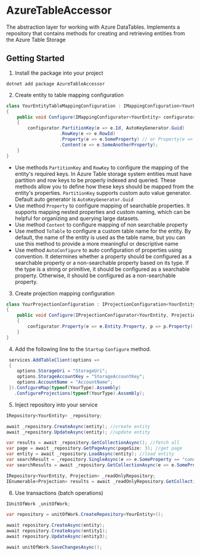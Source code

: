 # AzureTableAccessor
The abstraction layer for working with Azure DataTables. Implements a repository that contains methods for creating and retrieving entities from the Azure Table Storage

## Getting Started
1. Install the package into your project
```
dotnet add package AzureTableAccessor
```
2. Create entity to table mapping configuration

```c#
class YourEntityTableMappingConfiguration : IMappingConfiguration<YourEntity>
{
    public void Configure(IMappingConfigurator<YourEntity> configurator)
    {
        configurator.PartitionKey(e => e.Id, AutoKeyGenerator.Guid)
                    .RowKey(e => e.RowId)
                    .Property(e => e.SomeProperty) // or Property(e => e.SomeProperty, "custom_name") 
                    .Content(e => e.SomeAnotherProperty);
    }
}
```
   - Use methods `PartitionKey` and `RowKey` to configure the mapping of the entity's required keys. In Azure Table storage system entities must have partition and row keys to be properly indexed and queried. These methods allow you to define how these keys should be mapped from the entity's properties. `PartitionKey` supports custom auto value generator. Default auto generator is `AutoKeyGenerator.Guid`
   - Use method  `Property` to configure mapping of searchable properties. It supports mapping nested properties and custom naming, which can be helpful for organizing and querying large datasets.
   - Use method  `Content` to configure mapping of non searchable property
   - Use method  `ToTable` to configure a custom table name for the entity. By default, the name of the entity is used as the table name, but you can use this method to provide a more meaningful or descriptive name
   - Use method  `AutoConfigure` to auto configuration of properties using convention. It determines whether a property should be configured as a searchable property or a non-searchable property based on its type. If the type is a string or primitive, it should be configured as a searchable property. Otherwise, it should be configured as a non-searchable property.

3. Create projection mapping configuration

```c#
class YourProjectionConfiguration : IProjectionConfiguration<YourEntity, Projection>
{
    public void Configure(IProjectionConfigurator<YourEntity, Projection> configurator)
    {
        configurator.Property(e => e.Entity.Property, p => p.Property);
    }
}
```
4. Add the following line to the `Startup`  `Configure` method.

```c#
 services.AddTableClient(options =>
 {
    options.StorageUri = "StorageUri";
    options.StorageAccountKey = "StorageAccountKey";
    options.AccountName = "AccountName";
 }).ConfigureMap(typeof(YourType).Assembly)
   .ConfigureProjections(typeof(YourType).Assembly);
```

5. Inject repository into your service
```c#
IRepository<YourEntity> _repository;

await _repository.CreateAsync(entity); //create entity
await _repository.UpdateAsync(entity); //update entity

var results = await _repository.GetCollectionAsync(); //fetch all
var page = await _repository.GetPageAsync(pageSize: 3); //get page
var entity = await _repository.LoadAsync(entity); //load entity
var searchResult = _repository.SingleAsync(e => e.SomeProperty == "condition"); //search single using expression
var searchResults = await _repository.GetCollectionAsync(e => e.SomeProperty == "condition"); //search using expression

IRepository<YourEntity, Projection> _readOnlyRepository;
IEnumerable<Projection> results = await _readOnlyRepository.GetCollectionAsync(); //fetch all
```
6. Use transactions (batch operations)
```c#
IUnitOfWork _unitOfWork;

var repository = unitOfWork.CreateRepository<YourEntity>();

await repository.CreateAsync(entity);
await repository.CreateAsync(entity1);
await repository.UpdateAsync(entity3);

await unitOfWork.SaveChangesAsync();